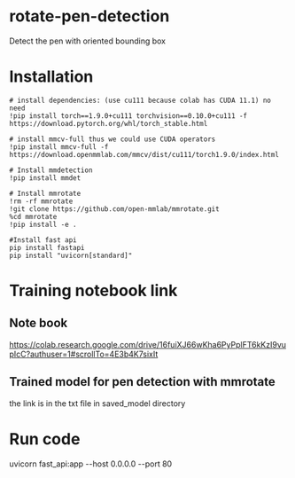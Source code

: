 # rotate-pen-detection
Detect the pen with oriented bounding box
# Installation
```buildoutcfg
# install dependencies: (use cu111 because colab has CUDA 11.1) no need 
!pip install torch==1.9.0+cu111 torchvision==0.10.0+cu111 -f https://download.pytorch.org/whl/torch_stable.html

# install mmcv-full thus we could use CUDA operators
!pip install mmcv-full -f https://download.openmmlab.com/mmcv/dist/cu111/torch1.9.0/index.html

# Install mmdetection
!pip install mmdet

# Install mmrotate
!rm -rf mmrotate
!git clone https://github.com/open-mmlab/mmrotate.git
%cd mmrotate
!pip install -e .

#Install fast api
pip install fastapi
pip install "uvicorn[standard]"
```
# Training notebook link
## Note book
https://colab.research.google.com/drive/16fuiXJ66wKha6PyPplFT6kKzI9vupIcC?authuser=1#scrollTo=4E3b4K7sixIt
## Trained model for pen detection with mmrotate
the link is in the txt file in saved_model directory

# Run code
uvicorn fast_api:app --host 0.0.0.0 --port 80
